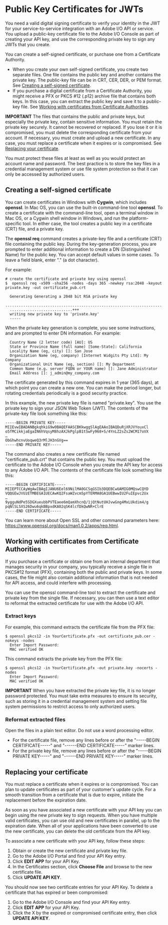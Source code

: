 # Public Key Certificates for JWTs

You need a valid digital signing certificate to verify your identity in the JWT for your service-to-service integration with an Adobe I/O API or service. You upload a public-key certificate file to the Adobe I/O Console as part of creating your API key, and use the corresponding private key to sign any JWTs that you create.

You can create a self-signed certificate, or purchase one from a Certificate Authority.

- When you create your own self-signed certificate, you create two separate files. One file contains the public key and another contains the private key. The public-key file can be in CRT, CER, DER, or PEM format. See [Creating a self-signed certificate](#creating-a-self-signed-certificate).
- If you purchase a digital certificate from a Certificate Authority, you might receive a PFX or PKCS #12 (.p12) archive file that contains both keys. In this case, you can extract the public key and save it to a public-key file. See [Working with certificates from Certificate Authorities](#working-with-certificates-from-certificate-authorities).

**IMPORTANT** The files that contains the public and private keys, but especially the private key, contain sensitive information. You must retain the private key securely. It cannot be recovered or replaced. If you lose it or it is compromised, you must delete the corresponding certificate from your account. If necessary, you must create and upload a new certificate. In any case, you must replace a certificate when it expires or is compromised. See [Replacing your certificate](createcert.md#replacing-your-certificate).

You must protect these files at least as well as you would protect an account name and password. The best practice is to store the key files in a credential management system or use file system protection so that it can only be accessed by authorized users.

## Creating a self-signed certificate

You can create certificates in Windows with **Cygwin**, which includes **openssl**. In Mac OS, you can use the built-in command-line tool **openssl**. To create a certificate with the command-line tool, open a terminal window in Mac OS, or a Cygwin shell window in Windows, and run the platform-specific tool. In either case, the tool creates a public key in a certificate (CRT) file, and a private key.

The **openssl req** command creates a private-key file and a certificate (CRT) file containing the public key. During the key-generation process, you are prompted to enter additional information to create a DN (Distinguished Name) for the public key. You can accept default values in some cases. To leave a field blank, enter "." (a dot character).

For example:

```
# create the certificate and private key using openssl
$  openssl req -x509 -sha256 -nodes -days 365 -newkey rsa:2048 -keyout private.key -out certificate_pub.crt

  Generating Generating a 2048 bit RSA private key
  ....................................................................................+++
  ............................+++
  writing new private key to 'private.key'
  -----
```

When the private key generation is complete, you see some instructions, and are prompted to enter DN information. For example:

```
  Country Name (2 letter code) [AU]: US
  State or Province Name (full name) [Some-State]: California
  Locality Name (eg, city) []: San Jose
  Organization Name (eg, company) [Internet Widgits Pty Ltd]: My Company
  Organizational Unit Name (eg, section) []: My Department
  Common Name (e.g. server FQDN or YOUR name) []: Jane Administrator
  Email Address []: j_admin@my_company.com
```

The certificate generated by this command expires in 1 year (365 days), at which point you can create a new one. You can make the period longer, but rotating credentials periodically is a good security practice.

In this example, the new private key file is named "private.key". You use the private key to sign your JSON Web Token (JWT). The contents of the private-key file look something like this:

```
-----BEGIN PRIVATE KEY-----
MIIEvwIBADANBgkqhkiG9w0BAQEFAASCBKkwggSlAgEAAoIBAQDuRjXRJVYouxCl
o5fMCikkjaEgaIN6hVqsyM8hzAXJkPglpB1tSwFy968+S/4YnLZ2sZs2WCM17oVX
…
ObGhwhcnvUoqweQ3rMlJH3nGVg==
-----END PRIVATE KEY-----
```

The command also creates a new certificate file named "certificate_pub.crt" that contains the public key. You must upload the certificate to the Adobe I/O Console when you create the API key for access to any Adobe I/O API. The contents of the certificate file look something like this:

```
-----BEGIN CERTIFICATE-----
MIIEPTCCAyWgAwIBAgIJANU6Eel69NilMA0GCSqGSIb3DQEBCwUAMIG0MQswCQYD
VQQGEwJVUzETMBEGA1UECAwKQ2FsaWZvcm5pYTERMA8GA1UEBwwIU2FuIEpvc2Ux
…
9ygguNdPe5SDGXueubbPVTEaee6mQamXhcnQ/1jQtNutUHJvwGng4MxLUkdim4/g
pqNlSLSXS26Dwu6qkBBpxdKA02qSK4lcfDkQwNR+ClrE
-----END CERTIFICATE-----
```

You can learn more about Open SSL and other command parameters here: https://www.openssl.org/docs/man1.0.2/apps/req.html.

## Working with certificates from Certificate Authorities

If you purchase a certificate or obtain one from an internal department that manages security in your company, you typically receive a single file in PKCS#12 format (PFX), containing both the public and private keys. In some cases, the file might also contain additional information that is not needed for API access, and could interfere with processing.

You can use the openssl command-line tool to extract the certificate and private key from the single file. If necessary, you can then use a text editor to reformat the extracted certificate for use with the Adobe I/O API.

### Extract keys

For example, this command extracts the certificate file from the PFX file:

```shell
$ openssl pkcs12 -in YourCertificate.pfx -out certificate_pub.cer -nokeys -nodes
  Enter Import Password:
  MAC verified OK
```

This command extracts the private key from the PFX file:

```shell
$ openssl pkcs12 -in YourCertificate.pfx -out private.key -nocerts -nodes
  Enter Import Password:
  MAC verified OK
```

**IMPORTANT** When you have extracted the private key file, it is no longer password protected. You must take extra measures to ensure its security, such as storing it in a credential management system and setting file system permissions to restrict access to only authorized users.

### Reformat extracted files

Open the files in a plain text editor. Do not use a word processing editor.

- For the certificate file, remove any lines before or after the "-----BEGIN CERTIFICATE-----" and "------END CERTIFICATE-----" marker lines.
- For the private key file, remove any lines before or after the "-----BEGIN PRIVATE KEY-----" and "------END PRIVATE KEY-----" marker lines.

## Replacing your certificate

You must replace a certificate when it expires or is compromised. You can plan to update certificates as part of your customer's update cycle. For a smooth transition from a certificate that is due to expire, initiate the replacement before the expiration date.

As soon as you have associated a new certificate with your API key you can begin using the new private key to sign requests. When you have multiple valid certificates, you can use old and new certificates in parallel, up to the expiration date. When all of your applications have been converted to use the new certificate, you can delete the old certificate from the API key.

To associate a new certificate with your API key, follow these steps:

1. Obtain or create the new certificate and private key file.
1. Go to the Adobe I/O Portal and find your API Key entry.
1. Click **EDIT APP** for your API Key.
1. In the Certificates section, click **Choose File** and browse to the new certificate file.
1. Click **UPDATE API KEY**.

You should now see two certificate entries for your API Key. To delete a certificate that has expired or been compromised:

1. Go to the Adobe I/O Console and find your API Key entry.
1. Click **EDIT APP** for your API Key.
1. Click the X by the expired or compromised certificate entry, then click **UPDATE API KEY**.
